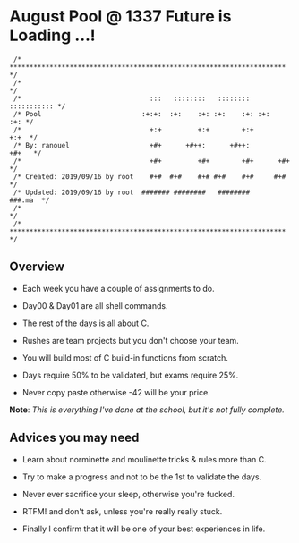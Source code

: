 # August Pool @ 1337 Future is Loading ...!

```
 /* ********************************************************************* */ 
 /*                                                                       */ 
 /*                                :::   ::::::::   ::::::::  ::::::::::: */ 
 /* Pool                         :+:+:  :+:    :+: :+:    :+: :+:     :+: */ 
 /*                                +:+         +:+        +:+        +:+  */ 
 /* By: ranouel                    +#+      +#++:      +#++:        +#+   */ 
 /*                                +#+         +#+        +#+      +#+    */ 
 /* Created: 2019/09/16 by root    #+#  #+#    #+# #+#    #+#     #+#     */ 
 /* Updated: 2019/09/16 by root  ####### ########   ########      ###.ma  */ 
 /*                                                                       */ 
 /* ********************************************************************* */
```

## Overview

- Each week you have a couple of assignments to do.

- Day00 & Day01 are all shell commands.

- The rest of the days is all about C.

- Rushes are team projects but you don't choose your team.

- You will build most of C build-in functions from scratch.

- Days require 50% to be validated, but exams require 25%.

- Never copy paste otherwise -42 will be your price.



**Note**: *This is everything I've done at the school, but it's not fully complete.*



## Advices you may need

- Learn about norminette and moulinette tricks & rules more than C.

- Try to make a progress and not to be the 1st to validate the days.

- Never ever sacrifice your sleep, otherwise you're fucked.

- RTFM! and don't ask, unless you're really really stuck.

- Finally I confirm that it will be one of your best experiences in life.
